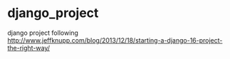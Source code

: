 django_project
==============

django project following http://www.jeffknupp.com/blog/2013/12/18/starting-a-django-16-project-the-right-way/
